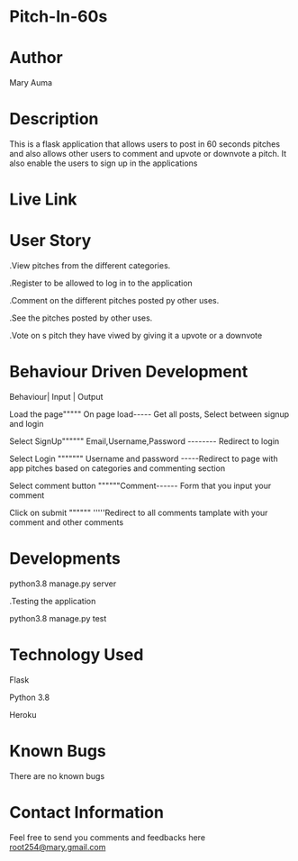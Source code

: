 # Pitch-In-60s
# Author
Mary Auma
# Description
This is a flask application that allows users to post in 60 seconds pitches and also allows other users  to comment and upvote or downvote a pitch. It also enable the users to sign up in the applications
# Live Link
# User Story
.View pitches from the different categories. 

.Register to be allowed to log in to the application

.Comment on the different pitches posted py other uses.

.See the pitches posted by other uses.

.Vote on s pitch they have viwed by giving it a upvote or a downvote
# Behaviour Driven Development
Behaviour| Input |	Output

Load the page"""""	On page load-----	Get all posts, Select between signup and login

Select SignUp""""""	Email,Username,Password --------	Redirect to login

Select Login """"""" Username and password	-----Redirect to page with app pitches based on categories and commenting section

Select comment button	""""""Comment------	Form that you input your comment

Click on submit	""""""	'''''Redirect to all comments tamplate with your comment and other comments

# Developments
python3.8 manage.py server

.Testing the application

python3.8 manage.py test
# Technology Used
Flask

Python 3.8

Heroku
# Known Bugs
There are no known bugs
# Contact Information
Feel free to send you comments and feedbacks here root254@mary.gmail.com
